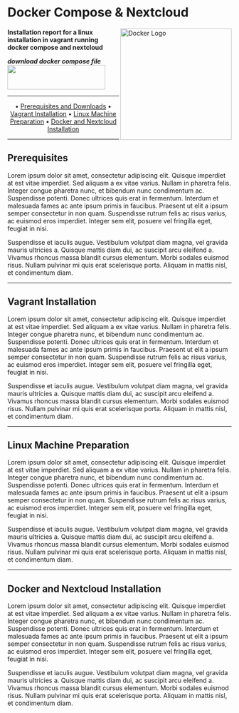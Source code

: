 # Docker Compose & Nextcloud

<img src="https://xibo.org.uk/img/svg/Home/icon_home_ubuntu_blue.svg" alt="Docker Logo" width='250' align="right">

**Installation report for a linux installation in vagrant running docker compose and nextcloud**

***download docker compose file***\
<a href="https://github.com/farag2/Sophia-Script-for-Windows/releases/latest"><img src="https://raw.githubusercontent.com/farag2/Sophia-Script-for-Windows/master/img/SSdownloadbutton.svg" width=220px height=55px></a>

***

<p align="center">
	&bull;
	<a href="#prerequisites">Prerequisites and Downloads</a>
	&bull;
	<a href="#vagrant-installation">Vagrant Installation</a>  
	&bull;
	<a href="#linux-machine-preparation">Linux Machine Preparation</a>
	&bull;
	<a href="#docker-and-nextcloud-installation">Docker and Nextcloud Installation</a>
</p>

***

## Prerequisites

Lorem ipsum dolor sit amet, consectetur adipiscing elit. Quisque imperdiet at est vitae imperdiet. Sed aliquam a ex vitae varius. Nullam in pharetra felis. Integer congue pharetra nunc, et bibendum nunc condimentum ac. Suspendisse potenti. Donec ultrices quis erat in fermentum. Interdum et malesuada fames ac ante ipsum primis in faucibus. Praesent ut elit a ipsum semper consectetur in non quam. Suspendisse rutrum felis ac risus varius, ac euismod eros imperdiet. Integer sem elit, posuere vel fringilla eget, feugiat in nisi.

Suspendisse et iaculis augue. Vestibulum volutpat diam magna, vel gravida mauris ultricies a. Quisque mattis diam dui, ac suscipit arcu eleifend a. Vivamus rhoncus massa blandit cursus elementum. Morbi sodales euismod risus. Nullam pulvinar mi quis erat scelerisque porta. Aliquam in mattis nisl, et condimentum diam.


***

## Vagrant Installation
Lorem ipsum dolor sit amet, consectetur adipiscing elit. Quisque imperdiet at est vitae imperdiet. Sed aliquam a ex vitae varius. Nullam in pharetra felis. Integer congue pharetra nunc, et bibendum nunc condimentum ac. Suspendisse potenti. Donec ultrices quis erat in fermentum. Interdum et malesuada fames ac ante ipsum primis in faucibus. Praesent ut elit a ipsum semper consectetur in non quam. Suspendisse rutrum felis ac risus varius, ac euismod eros imperdiet. Integer sem elit, posuere vel fringilla eget, feugiat in nisi.

Suspendisse et iaculis augue. Vestibulum volutpat diam magna, vel gravida mauris ultricies a. Quisque mattis diam dui, ac suscipit arcu eleifend a. Vivamus rhoncus massa blandit cursus elementum. Morbi sodales euismod risus. Nullam pulvinar mi quis erat scelerisque porta. Aliquam in mattis nisl, et condimentum diam.

***

## Linux Machine Preparation
Lorem ipsum dolor sit amet, consectetur adipiscing elit. Quisque imperdiet at est vitae imperdiet. Sed aliquam a ex vitae varius. Nullam in pharetra felis. Integer congue pharetra nunc, et bibendum nunc condimentum ac. Suspendisse potenti. Donec ultrices quis erat in fermentum. Interdum et malesuada fames ac ante ipsum primis in faucibus. Praesent ut elit a ipsum semper consectetur in non quam. Suspendisse rutrum felis ac risus varius, ac euismod eros imperdiet. Integer sem elit, posuere vel fringilla eget, feugiat in nisi.

Suspendisse et iaculis augue. Vestibulum volutpat diam magna, vel gravida mauris ultricies a. Quisque mattis diam dui, ac suscipit arcu eleifend a. Vivamus rhoncus massa blandit cursus elementum. Morbi sodales euismod risus. Nullam pulvinar mi quis erat scelerisque porta. Aliquam in mattis nisl, et condimentum diam.

***

## Docker and Nextcloud Installation
Lorem ipsum dolor sit amet, consectetur adipiscing elit. Quisque imperdiet at est vitae imperdiet. Sed aliquam a ex vitae varius. Nullam in pharetra felis. Integer congue pharetra nunc, et bibendum nunc condimentum ac. Suspendisse potenti. Donec ultrices quis erat in fermentum. Interdum et malesuada fames ac ante ipsum primis in faucibus. Praesent ut elit a ipsum semper consectetur in non quam. Suspendisse rutrum felis ac risus varius, ac euismod eros imperdiet. Integer sem elit, posuere vel fringilla eget, feugiat in nisi.

Suspendisse et iaculis augue. Vestibulum volutpat diam magna, vel gravida mauris ultricies a. Quisque mattis diam dui, ac suscipit arcu eleifend a. Vivamus rhoncus massa blandit cursus elementum. Morbi sodales euismod risus. Nullam pulvinar mi quis erat scelerisque porta. Aliquam in mattis nisl, et condimentum diam.
